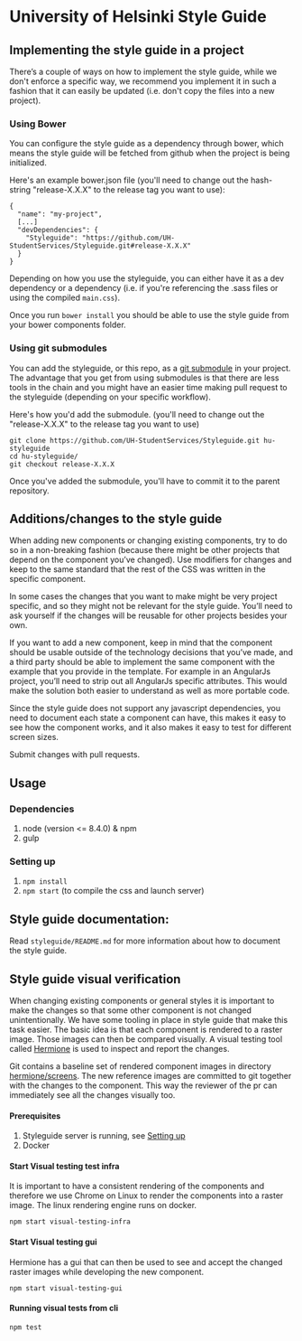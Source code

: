 # University of Helsinki Style Guide #

## Implementing the style guide in a project ##

There’s a couple of ways on how to implement the style guide, while we don't enforce a specific way, we recommend you implement it in such a fashion that it can easily be updated (i.e. don't copy the files into a new project).

### Using Bower ###

You can configure the style guide as a dependency through bower, which means the style guide will be fetched from github when the project is being initialized.

Here's an example bower.json file (you'll need to change out the hash-string "release-X.X.X" to the release tag you want to use):
```
{
  "name": "my-project",
  [...]
  "devDependencies": {
    "Styleguide": "https://github.com/UH-StudentServices/Styleguide.git#release-X.X.X"
  }
}
```
Depending on how you use the styleguide, you can either have it as a dev dependency or a dependency (i.e. if you're  referencing the .sass files or using the compiled `main.css`).

Once you run `bower install` you should be able to use the style guide from your bower components folder.

### Using git submodules ###

You can add the styleguide, or this repo, as a [git submodule](http://git-scm.com/docs/git-submodule) in your project. The advantage that you get from using submodules is that there are less tools in the chain and you might have an easier time making pull request to the styleguide (depending on your specific workflow).

Here's how you'd add the submodule. (you'll need to change out the "release-X.X.X" to the release tag you want to use)
````
git clone https://github.com/UH-StudentServices/Styleguide.git hu-styleguide
cd hu-styleguide/
git checkout release-X.X.X
````

Once you've added the submodule, you'll have to commit it to the parent repository.

## Additions/changes to the style guide ##

When adding new components or changing existing components, try to do so in a non-breaking fashion (because there might be other projects that depend on the component you’ve changed). Use modifiers for changes and keep to the same standard that the rest of the CSS was written in the specific component.

In some cases the changes that you want to make might be very project specific, and so they might not be relevant for the style guide. You’ll need to ask yourself if the changes will be reusable for other projects besides your own.

If you want to add a new component, keep in mind that the component should be usable outside of the technology decisions that you’ve made, and a third party should be able to implement the same component with the example that you provide in the template. For example in an AngularJs project, you’ll need to strip out all AngularJs specific attributes. This would make the solution both easier to understand as well as more portable code.

Since the style guide does not support any javascript dependencies, you need to document each state a component can have, this makes it easy to see how the component works, and it also makes it easy to test for different screen sizes.

Submit changes with pull requests.

## Usage ##

### Dependencies ###

1. node (version <= 8.4.0) & npm 
2. gulp

### Setting up ###

1. `npm install`
2. `npm start` (to compile the css and launch server)

## Style guide documentation: ##

Read `styleguide/README.md` for more information about how to document the style guide.

## Style guide visual verification
When changing existing components or general styles it is important to make the changes so that some other component is not changed unintentionally. We have some tooling in place in style guide that make this task easier. The basic idea is that each component is rendered to a raster image. Those images can then be compared visually. A visual testing tool called [Hermione](https://github.com/gemini-testing/hermione) is used to inspect and report the changes. 

Git contains a baseline set of rendered component images in directory [hermione/screens](hermione/screens). The new reference images are committed to git together with the changes to the component. This way the reviewer of the pr can immediately see all the changes visually too.

#### Prerequisites ####
1. Styleguide server is running, see [Setting up](#setting-up)
1. Docker

#### Start Visual testing test infra ###
It is important to have a consistent rendering of the components and therefore we use Chrome on Linux to render the components into a raster image. The linux rendering engine runs on docker. 

`npm start visual-testing-infra`

#### Start Visual testing gui ####
Hermione has a gui that can then be used to see and accept the changed raster images while developing the new component.

`npm start visual-testing-gui`

#### Running visual tests from cli ####

`npm test`
